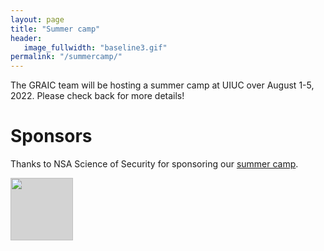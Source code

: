 ```yaml
---
layout: page
title: "Summer camp"
header:
   image_fullwidth: "baseline3.gif"
permalink: "/summercamp/"
---
```


The GRAIC team will be hosting a summer camp at UIUC over August 1-5, 2022. Please check back for more details!

# Sponsors
Thanks to NSA Science of Security for sponsoring our [summer camp](https://popgri.github.io/Race/summercamp).

<img style="height: 100px; object-fit: cover; background-color: LightGray;" src="{{site.urlimg}}sos.png">
